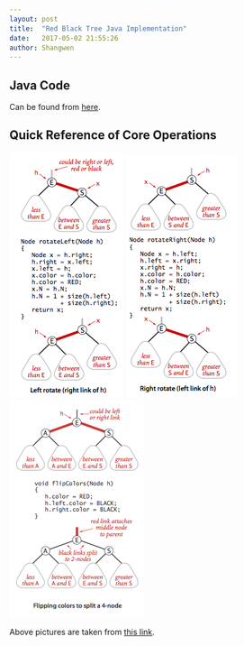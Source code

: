 ```yaml
---
layout: post
title:  "Red Black Tree Java Implementation"
date:   2017-05-02 21:55:26
author: Shangwen
---
```

## Java Code
Can be found from [here](https://github.com/sluo6/data-structure-algorithm/blob/master/src/sluo/learn/algorithm/RedBlackBST.java).

## Quick Reference of Core Operations


<img style="display: inline-block;" src = "https://github.com/sluo6/sluo6.github.io/blob/master/img/redblack-left-rotate.png?raw=true">
<img style="display: inline-block;" src = "https://github.com/sluo6/sluo6.github.io/blob/master/img/redblack-right-rotate.png?raw=true">
<img style="display: inline-block;" src = "https://github.com/sluo6/sluo6.github.io/blob/master/img/color-flip.png?raw=true">

Above pictures are taken from [this link](https://algs4.cs.princeton.edu/33balanced/).